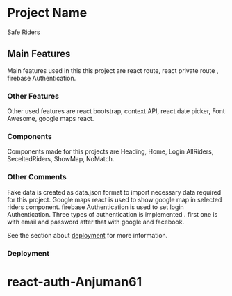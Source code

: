 # Project Name

Safe Riders

## Main Features

Main features used in this this project are react route, react private route , firebase Authentication.

### Other Features

Other used features are react bootstrap, context API, react date picker, Font Awesome, google maps react.

### Components
Components made for this projects are Heading, Home, Login AllRiders, SeceltedRiders, ShowMap, NoMatch.

### Other Comments

Fake data is created as data.json format to import necessary data required for this project. Google maps react is used to show google map in selected riders component.
firebase Authentication is used to set login Authentication. Three types of authentication is implemented . first one is with email and password after that with google and facebook.

See the section about [deployment](https://facebook.github.io/create-react-app/docs/deployment) for more information.


### Deployment


# react-auth-Anjuman61

